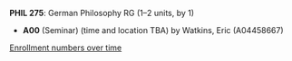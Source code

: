**PHIL 275**: German Philosophy RG (1–2 units, by 1)

- **A00** (Seminar) (time and location TBA) by Watkins, Eric (A04458667)

[Enrollment numbers over time](./PHIL275.tsv)
